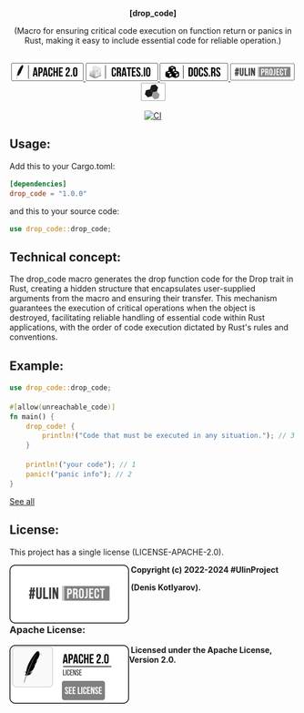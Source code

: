 <div id="header" align="center">

  <b>[drop_code]</b>
  
  (Macro for ensuring critical code execution on function return or panics in Rust, making it easy to include essential code for reliable operation.)
  </br></br>

<div id="badges">
  <a href="./LICENSE_APACHE">
    <img src="https://github.com/UlinProject/img/blob/main/short_32/apache2.png?raw=true" alt="apache2"/>
  </a>
  <a href="https://crates.io/crates/drop_code">
    <img src="https://github.com/UlinProject/img/blob/main/short_32/cratesio.png?raw=true" alt="cratesio"/>
  </a>
  <a href="https://docs.rs/drop_code">
    <img src="https://github.com/UlinProject/img/blob/main/short_32/docrs.png?raw=true" alt="docrs"/>
  </a>
  <a href="https://github.com/denisandroid">
    <img src="https://github.com/UlinProject/img/blob/main/short_32/uproject.png?raw=true" alt="uproject"/>
  </a>
  <a href="https://github.com/clucompany">
    <img src="https://github.com/UlinProject/img/blob/main/short_32/clulab.png?raw=true" alt="clulab"/>
  </a>
	
  [![CI](https://github.com/clucompany/drop_code/actions/workflows/CI.yml/badge.svg?event=push)](https://github.com/clucompany/drop_code/actions/workflows/CI.yml) 


</div>
</div>

## Usage:

Add this to your Cargo.toml:

```toml
[dependencies]
drop_code = "1.0.0"
```

and this to your source code:
```rust
use drop_code::drop_code;
```

## Technical concept: 
The drop_code macro generates the drop function code for the Drop trait in Rust, creating a hidden structure that encapsulates user-supplied arguments from the macro and ensuring their transfer. This mechanism guarantees the execution of critical operations when the object is destroyed, facilitating reliable handling of essential code within Rust applications, with the order of code execution dictated by Rust's rules and conventions.

## Example:

```rust
use drop_code::drop_code;

#[allow(unreachable_code)]
fn main() {
	drop_code! {
		println!("Code that must be executed in any situation."); // 3
	}
	
	println!("your code"); // 1
	panic!("panic info"); // 2
}
```

<a href="./examples">
  See all
</a>

## License:
This project has a single license (LICENSE-APACHE-2.0).

<div align="left">
  <a href="https://github.com/denisandroid">
    <img align="left" src="https://github.com/UlinProject/img/blob/main/block_220_100/uproject.png?raw=true" alt="uproject"/>
  </a>
  <b>&nbsp;Copyright (c) 2022-2024 #UlinProject</b>
	
  <b>&nbsp;(Denis Kotlyarov).</b>
  </br></br></br>
</div>

### Apache License:
<div align="left">
  <a href="./LICENSE_APACHE">
    <img align="left" src="https://github.com/UlinProject/img/blob/main/block_220_100/apache2.png?raw=true" alt="apache2"/>
    
  </a>
  <b>&nbsp;Licensed under the Apache License, Version 2.0.</b>
  </br></br></br></br>
</div>
